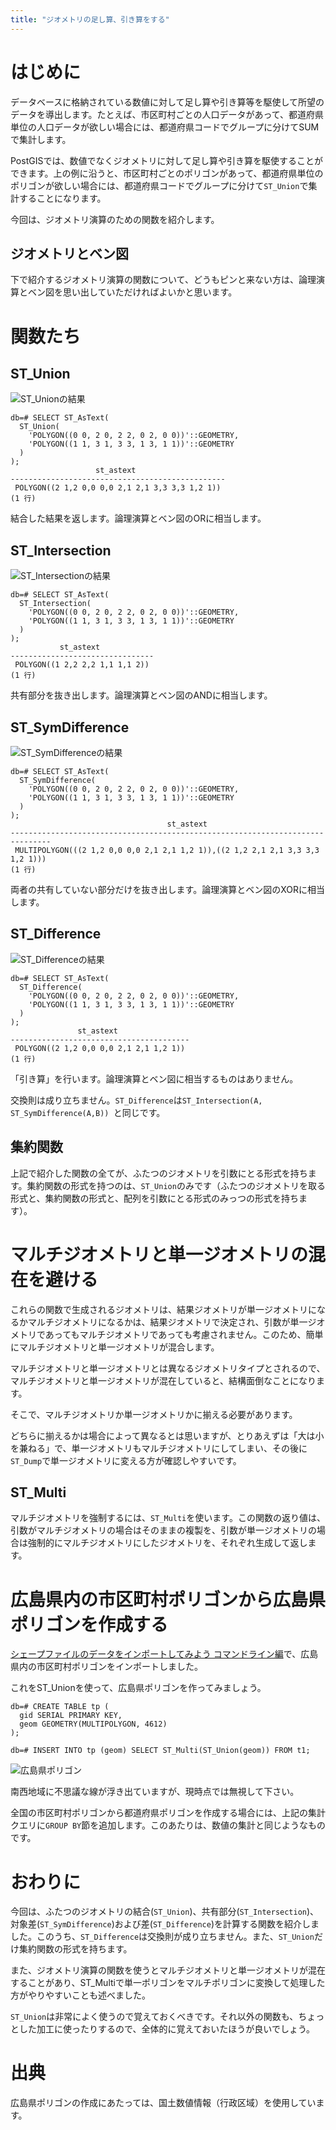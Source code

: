 ```yaml
---
title: "ジオメトリの足し算、引き算をする"
---
```

# はじめに

データベースに格納されている数値に対して足し算や引き算等を駆使して所望のデータを導出します。たとえば、市区町村ごとの人口データがあって、都道府県単位の人口データが欲しい場合には、都道府県コードでグループに分けてSUMで集計します。

PostGISでは、数値でなくジオメトリに対して足し算や引き算を駆使することができます。上の例に沿うと、市区町村ごとのポリゴンがあって、都道府県単位のポリゴンが欲しい場合には、都道府県コードでグループに分けて``ST_Union``で集計することになります。

今回は、ジオメトリ演算のための関数を紹介します。

## ジオメトリとベン図

下で紹介するジオメトリ演算の関数について、どうもピンと来ない方は、論理演算とベン図を思い出していただければよいかと思います。

# 関数たち

## ST_Union

![ST_Unionの結果](https://github.com/boiledorange73/zenn-content/raw/main/books-images/caea8d4c77dbba2e23a0/editor/1.png)

```psql
db=# SELECT ST_AsText(
  ST_Union(
    'POLYGON((0 0, 2 0, 2 2, 0 2, 0 0))'::GEOMETRY,
    'POLYGON((1 1, 3 1, 3 3, 1 3, 1 1))'::GEOMETRY
  )
);
                   st_astext                    
------------------------------------------------
 POLYGON((2 1,2 0,0 0,0 2,1 2,1 3,3 3,3 1,2 1))
(1 行)
```

結合した結果を返します。論理演算とベン図のORに相当します。

## ST_Intersection

![ST_Intersectionの結果](https://github.com/boiledorange73/zenn-content/raw/main/books-images/caea8d4c77dbba2e23a0/editor/2.png)

```psql
db=# SELECT ST_AsText(
  ST_Intersection(
    'POLYGON((0 0, 2 0, 2 2, 0 2, 0 0))'::GEOMETRY,
    'POLYGON((1 1, 3 1, 3 3, 1 3, 1 1))'::GEOMETRY
  )
);
           st_astext            
--------------------------------
 POLYGON((1 2,2 2,2 1,1 1,1 2))
(1 行)
```

共有部分を抜き出します。論理演算とベン図のANDに相当します。

## ST_SymDifference

![ST_SymDifferenceの結果](https://github.com/boiledorange73/zenn-content/raw/main/books-images/caea8d4c77dbba2e23a0/editor/3.png)

```psql
db=# SELECT ST_AsText(
  ST_SymDifference(
    'POLYGON((0 0, 2 0, 2 2, 0 2, 0 0))'::GEOMETRY,
    'POLYGON((1 1, 3 1, 3 3, 1 3, 1 1))'::GEOMETRY
  )
);
                                   st_astext                                   
-------------------------------------------------------------------------------
 MULTIPOLYGON(((2 1,2 0,0 0,0 2,1 2,1 1,2 1)),((2 1,2 2,1 2,1 3,3 3,3 1,2 1)))
(1 行)
```

両者の共有していない部分だけを抜き出します。論理演算とベン図のXORに相当します。

## ST_Difference

![ST_Differenceの結果](https://github.com/boiledorange73/zenn-content/raw/main/books-images/caea8d4c77dbba2e23a0/editor/4.png)

```psql
db=# SELECT ST_AsText(
  ST_Difference(
    'POLYGON((0 0, 2 0, 2 2, 0 2, 0 0))'::GEOMETRY,
    'POLYGON((1 1, 3 1, 3 3, 1 3, 1 1))'::GEOMETRY
  )
);
               st_astext                
----------------------------------------
 POLYGON((2 1,2 0,0 0,0 2,1 2,1 1,2 1))
(1 行)
```

「引き算」を行います。論理演算とベン図に相当するものはありません。

交換則は成り立ちません。``ST_Difference``は``ST_Intersection(A, ST_SymDifference(A,B))
``と同じです。

## 集約関数

上記で紹介した関数の全てが、ふたつのジオメトリを引数にとる形式を持ちます。集約関数の形式を持つのは、``ST_Union``のみです（ふたつのジオメトリを取る形式と、集約関数の形式と、配列を引数にとる形式のみっつの形式を持ちます）。

# マルチジオメトリと単一ジオメトリの混在を避ける

これらの関数で生成されるジオメトリは、結果ジオメトリが単一ジオメトリになるかマルチジオメトリになるかは、結果ジオメトリで決定され、引数が単一ジオメトリであってもマルチジオメトリであっても考慮されません。このため、簡単にマルチジオメトリと単一ジオメトリが混合します。

マルチジオメトリと単一ジオメトリとは異なるジオメトリタイプとされるので、マルチジオメトリと単一ジオメトリが混在していると、結構面倒なことになります。

そこで、マルチジオメトリか単一ジオメトリかに揃える必要があります。

どちらに揃えるかは場合によって異なるとは思いますが、とりあえずは「大は小を兼ねる」で、単一ジオメトリもマルチジオメトリにしてしまい、その後に``ST_Dump``で単一ジオメトリに変える方が確認しやすいです。

## ST_Multi

マルチジオメトリを強制するには、``ST_Multi``を使います。この関数の返り値は、引数がマルチジオメトリの場合はそのままの複製を、引数が単一ジオメトリの場合は強制的にマルチジオメトリにしたジオメトリを、それぞれ生成して返します。

# 広島県内の市区町村ポリゴンから広島県ポリゴンを作成する

[シェープファイルのデータをインポートしてみよう コマンドライン編](https://zenn.dev/boiledorange73/books/b1de0a18073af70946e0/viewer/3)で、広島県内の市区町村ポリゴンをインポートしました。

これをST_Unionを使って、広島県ポリゴンを作ってみましょう。

```psql
db=# CREATE TABLE tp (
  gid SERIAL PRIMARY KEY,
  geom GEOMETRY(MULTIPOLYGON, 4612)
);

db=# INSERT INTO tp (geom) SELECT ST_Multi(ST_Union(geom)) FROM t1;
```

![広島県ポリゴン](https://github.com/boiledorange73/zenn-content/raw/main/books-images/caea8d4c77dbba2e23a0/editor/5.png)

南西地域に不思議な線が浮き出ていますが、現時点では無視して下さい。

全国の市区町村ポリゴンから都道府県ポリゴンを作成する場合には、上記の集計クエリに``GROUP BY``節を追加します。このあたりは、数値の集計と同じようなものです。

# おわりに

今回は、ふたつのジオメトリの結合(``ST_Union``)、共有部分(``ST_Intersection``)、対象差(``ST_SymDifference``)および差(``ST_Difference``)を計算する関数を紹介しました。このうち、``ST_Difference``は交換則が成り立ちません。また、``ST_Union``だけ集約関数の形式を持ちます。

また、ジオメトリ演算の関数を使うとマルチジオメトリと単一ジオメトリが混在することがあり、ST_Multiで単一ポリゴンをマルチポリゴンに変換して処理した方がやりやすいことも述べました。

``ST_Union``は非常によく使うので覚えておくべきです。それ以外の関数も、ちょっとした加工に使ったりするので、全体的に覚えておいたほうが良いでしょう。

# 出典

広島県ポリゴンの作成にあたっては、国土数値情報（行政区域）を使用しています。
